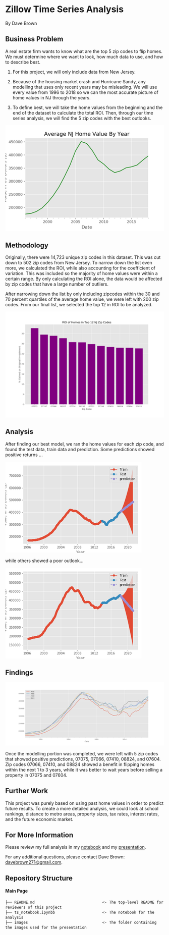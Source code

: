 
# Zillow Time Series Analysis

By Dave Brown

## Business Problem

A real estate firm wants to know what are the top 5 zip codes to flip homes. We must determine where we want to look, how much data to use, and how to describe best.

1) For this project, we will only include data from New Jersey.

2) Because of the housing market crash and Hurricane Sandy, any modelling that uses only recent years may be misleading. We will use every value from 1996 to 2018 so we can the most accurate picture of home values in NJ through the years.

3) To define best, we will take the home values from the beginning and the end of the dataset to calculate the total ROI. Then, through our time series analysis, we will find the 5 zip codes with the best outlooks.

![graph2](./images/njhomevalue.png)

## Methodology

Originally, there were 14,723 unique zip codes in this dataset. This was cut down to 502 zip codes from New Jersey. To narrow down the list even more, we calculated the ROI, while also accounting for the coefficient of variation. This was included so the majority of home values were within a certain range. By only calculating the ROI alone, the data would be affected by zip codes that have a large number of outliers. 

After narrowing down the list by only including zipcodes within the 30 and 70 percent quartiles of the average home value, we were left with 200 zip codes. From our final list, we selected the top 12 in ROI to be analyzed.

![graph3](./images/top12homesroi.png)

## Analysis

After finding our best model, we ran the home values for each zip code, and found the test data, train data and prediction. Some predictions showed positive returns ...

![graph4](./images/7075prediction.png)

while others showed a poor outlook...

![graph5](./images/7748prediction.png)

## Findings

![graph6](./images/top5zip.png)

Once the modelling portion was completed, we were left with 5 zip codes that showed positive predictions, 07075, 07066, 07410, 08824, and 07604. Zip codes 07066, 07410, and 08824 showed a benefit in flipping homes within the next 1 to 3 years, while it was better to wait years before selling a property in 07075 and 07604.

## Further Work

This project was purely based on using past home values in order to predict future results. To create a more detailed analysis, we could look at school rankings, distance to metro areas, property sizes, tax rates, interest rates, and the future economic market.

## For More Information

Please review my full analysis in my [notebook](/ts_notebook.ipynb) and my [presentation](/time_series_presentation.pdf).

For any additional questions, please contact Dave Brown: davebrown271@gmail.com.

## Repository Structure

#### Main Page
    ├── README.md                              <- The top-level README for reviewers of this project
    ├── ts_notebook.ipynbb                     <- The notebook for the analysis
    ├── images                                 <- The folder containing the images used for the presentation